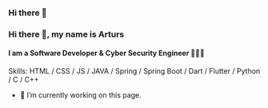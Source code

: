 ### Hi there 👋

<!--
**Khader9Jber/Khader9Jber** is a ✨ _special_ ✨ repository because its `README.md` (this file) appears on your GitHub profile.

Here are some ideas to get you started:

- 🔭 I’m currently working on ...
- 🌱 I’m currently learning ...
- 👯 I’m looking to collaborate on ...
- 🤔 I’m looking for help with ...
- 💬 Ask me about ...
- 📫 How to reach me: ...
- 😄 Pronouns: ...
- ⚡ Fun fact: ...
-->
### Hi there 👋, my name is Arturs
#### I am a Software Developer & Cyber Security Engineer 👨🏻‍💻

Skills: HTML / CSS / JS / JAVA / Spring / Spring Boot / Dart / Flutter / Python / C / C++

- 🔭 I’m currently working on this page. 

